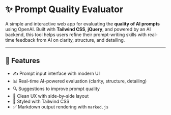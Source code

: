 # ✨ Prompt Quality Evaluator

A simple and interactive web app for evaluating the **quality of AI prompts** using OpenAI. Built with **Tailwind CSS**, **jQuery**, and powered by an AI backend, this tool helps users refine their prompt-writing skills with real-time feedback from AI on clarity, structure, and detailing.

---

## 🚀 Features

- ✍️ Prompt input interface with modern UI
- 📊 Real-time AI-powered evaluation (clarity, structure, detailing)
- 🔍 Suggestions to improve prompt quality
- 🧠 Clean UX with side-by-side layout
- 🎨 Styled with Tailwind CSS
- ✅ Markdown output rendering with `marked.js`
